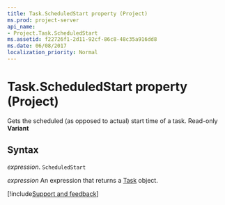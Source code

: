 ```yaml
---
title: Task.ScheduledStart property (Project)
ms.prod: project-server
api_name:
- Project.Task.ScheduledStart
ms.assetid: f22726f1-2d11-92cf-86c8-48c35a916dd8
ms.date: 06/08/2017
localization_priority: Normal
---
```



# Task.ScheduledStart property (Project)

Gets the scheduled (as opposed to actual) start time of a task. Read-only  **Variant**


## Syntax

_expression_. `ScheduledStart`

 _expression_ An expression that returns a [Task](./Project.Task.md) object.

[!include[Support and feedback](~/includes/feedback-boilerplate.md)]
